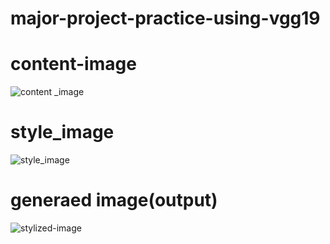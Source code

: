 # major-project-practice-using-vgg19
# content-image
![content _image](https://github.com/21075A6603/major-project-practice-using-vgg19/assets/97538308/627918ca-3b61-4508-a76e-5da8db9ed235)

# style_image
![style_image](https://github.com/21075A6603/major-project-practice-using-vgg19/assets/97538308/7ab4332c-24ed-4e5c-83d8-8d6e7a4a8b39)


# generaed image(output)
![stylized-image](https://github.com/21075A6603/major-project-practice-using-vgg19/assets/97538308/9f707b2d-5348-4ab6-a4c3-2abf29f273fb)
